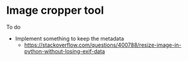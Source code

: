 # Image cropper tool

To do
* Implement something to keep the metadata
    * https://stackoverflow.com/questions/400788/resize-image-in-python-without-losing-exif-data
